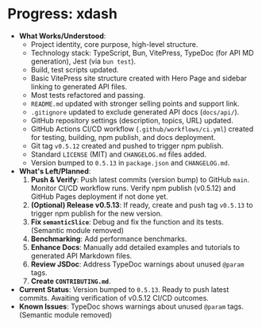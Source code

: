 <!-- Version: 0.8 | Last Updated: 2025-04-06 -->
# Progress: xdash

*   **What Works/Understood**:
    *   Project identity, core purpose, high-level structure.
    *   Technology stack: TypeScript, Bun, VitePress, TypeDoc (for API MD generation), Jest (via `bun test`).
    *   Build, test scripts updated.
    *   Basic VitePress site structure created with Hero Page and sidebar linking to generated API files.
    *   Most tests refactored and passing.
    *   `README.md` updated with stronger selling points and support link.
    *   `.gitignore` updated to exclude generated API docs (`docs/api/`).
    *   GitHub repository settings (description, topics, URL) updated.
    *   GitHub Actions CI/CD workflow (`.github/workflows/ci.yml`) created for testing, building, npm publish, and docs deployment.
    *   Git tag `v0.5.12` created and pushed to trigger npm publish.
    *   Standard `LICENSE` (MIT) and `CHANGELOG.md` files added.
    *   Version bumped to `0.5.13` in `package.json` and `CHANGELOG.md`.
*   **What's Left/Planned**:
    1.  **Push & Verify**: Push latest commits (version bump) to GitHub `main`. Monitor CI/CD workflow runs. Verify npm publish (v0.5.12) and GitHub Pages deployment if not done yet.
    2.  **(Optional) Release v0.5.13**: If ready, create and push tag `v0.5.13` to trigger npm publish for the new version.
    3.  **Fix `semanticSlice`**: Debug and fix the function and its tests. (Semantic module removed)
    4.  **Benchmarking**: Add performance benchmarks.
    5.  **Enhance Docs**: Manually add detailed examples and tutorials to generated API Markdown files.
    6.  **Review JSDoc**: Address TypeDoc warnings about unused `@param` tags.
    7.  **Create `CONTRIBUTING.md`**.
*   **Current Status**: Version bumped to `0.5.13`. Ready to push latest commits. Awaiting verification of v0.5.12 CI/CD outcomes.
*   **Known Issues**: TypeDoc shows warnings about unused `@param` tags. (Semantic module removed)